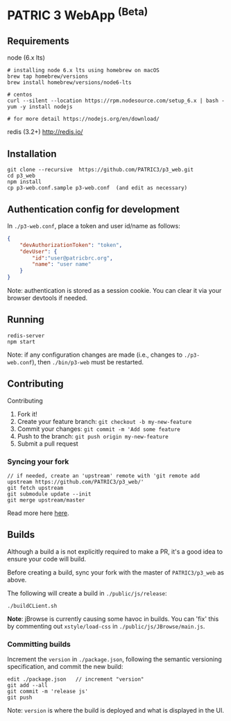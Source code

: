 # PATRIC 3 WebApp <sup>(Beta)</sup>


## Requirements

node   (6.x lts)
```
# installing node 6.x lts using homebrew on macOS
brew tap homebrew/versions
brew install homebrew/versions/node6-lts

# centos
curl --silent --location https://rpm.nodesource.com/setup_6.x | bash -
yum -y install nodejs

# for more detail https://nodejs.org/en/download/
```

redis  (3.2+) http://redis.io/


## Installation

```
git clone --recursive  https://github.com/PATRIC3/p3_web.git
cd p3_web
npm install
cp p3-web.conf.sample p3-web.conf  (and edit as necessary)
```

## Authentication config for development

In `./p3-web.conf`, place a token and user id/name as follows:

``` json
{
    "devAuthorizationToken": "token",
    "devUser": {
        "id":"user@patricbrc.org",
        "name": "user name"
    }
}
```

Note: authentication is stored as a session cookie.  You can clear it via your browser devtools if needed.

## Running

```
redis-server
npm start
```

Note: if any configuration changes are made (i.e., changes to `./p3-web.conf`), then `./bin/p3-web` must be restarted.  


## Contributing

Contributing

1. Fork it!
2. Create your feature branch: `git checkout -b my-new-feature`
3. Commit your changes: `git commit -m 'Add some feature`
4. Push to the branch: `git push origin my-new-feature`
5. Submit a pull request

### Syncing your fork

```
// if needed, create an 'upstream' remote with 'git remote add upstream https://github.com/PATRIC3/p3_web/'
git fetch upstream
git submodule update --init
git merge upstream/master
```

Read more here [here](https://help.github.com/articles/syncing-a-fork/).

## Builds

Although a build a is not explicitly required to make a PR, it's a good idea to ensure your code will build.

Before creating a build, sync your fork with the master of `PATRIC3/p3_web` as above.

The following will create a build in `./public/js/release`:

```
./buildCLient.sh
```

**Note**: jBrowse is currently causing some havoc in builds.  You can 'fix' this by commenting out `xstyle/load-css` in `./public/js/JBrowse/main.js`.

### Committing builds

Increment the `version` in `./package.json`, following the semantic versioning specification, and commit the new build:

```
edit ./package.json   // increment "version"
git add --all
git commit -m 'release js'
git push
```

Note: `version` is where the build is deployed and what is displayed in the UI.

